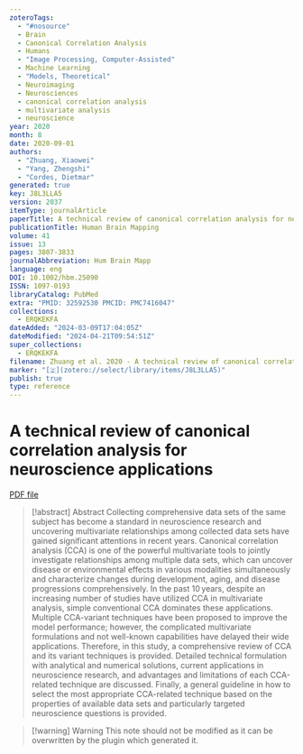 ```yaml
---
zoteroTags:
  - "#nosource"
  - Brain
  - Canonical Correlation Analysis
  - Humans
  - "Image Processing, Computer-Assisted"
  - Machine Learning
  - "Models, Theoretical"
  - Neuroimaging
  - Neurosciences
  - canonical correlation analysis
  - multivariate analysis
  - neuroscience
year: 2020
month: 8
date: 2020-09-01
authors:
  - "Zhuang, Xiaowei"
  - "Yang, Zhengshi"
  - "Cordes, Dietmar"
generated: true
key: J8L3LLA5
version: 2037
itemType: journalArticle
paperTitle: A technical review of canonical correlation analysis for neuroscience applications
publicationTitle: Human Brain Mapping
volume: 41
issue: 13
pages: 3807-3833
journalAbbreviation: Hum Brain Mapp
language: eng
DOI: 10.1002/hbm.25090
ISSN: 1097-0193
libraryCatalog: PubMed
extra: "PMID: 32592530 PMCID: PMC7416047"
collections:
  - ERQKEKFA
dateAdded: "2024-03-09T17:04:05Z"
dateModified: "2024-04-21T09:54:51Z"
super_collections:
  - ERQKEKFA
filename: Zhuang et al. 2020 - A technical review of canonical correlation analysis for neuroscience applications.pdf
marker: "[🇿](zotero://select/library/items/J8L3LLA5)"
publish: true
type: reference
---
```

# A technical review of canonical correlation analysis for neuroscience applications

[PDF file](/Papers/PDFs/Zhuang%20et%20al.%202020%20-%20A%20technical%20review%20of%20canonical%20correlation%20analysis%20for%20neuroscience%20applications.pdf)

> [!abstract] Abstract
> Collecting comprehensive data sets of the same subject has become a standard in neuroscience research and uncovering multivariate relationships among collected data sets have gained significant attentions in recent years. Canonical correlation analysis (CCA) is one of the powerful multivariate tools to jointly investigate relationships among multiple data sets, which can uncover disease or environmental effects in various modalities simultaneously and characterize changes during development, aging, and disease progressions comprehensively. In the past 10 years, despite an increasing number of studies have utilized CCA in multivariate analysis, simple conventional CCA dominates these applications. Multiple CCA-variant techniques have been proposed to improve the model performance; however, the complicated multivariate formulations and not well-known capabilities have delayed their wide applications. Therefore, in this study, a comprehensive review of CCA and its variant techniques is provided. Detailed technical formulation with analytical and numerical solutions, current applications in neuroscience research, and advantages and limitations of each CCA-related technique are discussed. Finally, a general guideline in how to select the most appropriate CCA-related technique based on the properties of available data sets and particularly targeted neuroscience questions is provided.

>[!warning] Warning
> This note should not be modified as it can be overwritten by the plugin which generated it.

